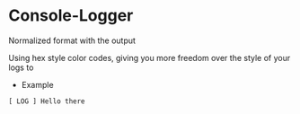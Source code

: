 # Console-Logger
Normalized format with the output

Using hex style color codes, giving you more freedom over the style of your logs to

 - Example

``` [ LOG ] Hello there ```
